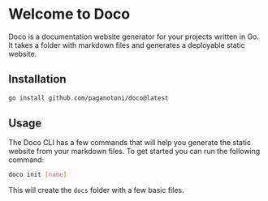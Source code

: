 # Welcome to Doco

Doco is a documentation website generator for your projects written in Go. It takes a folder with markdown files and generates a deployable static website.

## Installation

```sh
go install github.com/paganotoni/doco@latest
```
## Usage

The Doco CLI has a few commands that will help you generate the static website from your markdown files. To get started you can run the following command:

```sh
doco init [name]
```
This will create the `docs` folder with a few basic files.